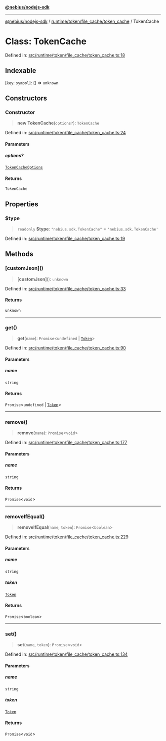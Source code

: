 [**@nebius/nodejs-sdk**](../../../../../README.md)

---

[@nebius/nodejs-sdk](../../../../../README.md) / [runtime/token/file_cache/token_cache](../README.md) / TokenCache

# Class: TokenCache

Defined in: [src/runtime/token/file_cache/token_cache.ts:18](https://github.com/nebius/nodejs-sdk/blob/b305f8e478cb0251c26d73900b264b3bd9a5cc58/src/runtime/token/file_cache/token_cache.ts#L18)

## Indexable

\[`key`: `symbol`\]: () => `unknown`

## Constructors

### Constructor

> **new TokenCache**(`options?`): `TokenCache`

Defined in: [src/runtime/token/file_cache/token_cache.ts:24](https://github.com/nebius/nodejs-sdk/blob/b305f8e478cb0251c26d73900b264b3bd9a5cc58/src/runtime/token/file_cache/token_cache.ts#L24)

#### Parameters

##### options?

[`TokenCacheOptions`](../interfaces/TokenCacheOptions.md)

#### Returns

`TokenCache`

## Properties

### $type

> `readonly` **$type**: `"nebius.sdk.TokenCache"` = `'nebius.sdk.TokenCache'`

Defined in: [src/runtime/token/file_cache/token_cache.ts:19](https://github.com/nebius/nodejs-sdk/blob/b305f8e478cb0251c26d73900b264b3bd9a5cc58/src/runtime/token/file_cache/token_cache.ts#L19)

## Methods

### \[customJson\]()

> **\[customJson\]**(): `unknown`

Defined in: [src/runtime/token/file_cache/token_cache.ts:33](https://github.com/nebius/nodejs-sdk/blob/b305f8e478cb0251c26d73900b264b3bd9a5cc58/src/runtime/token/file_cache/token_cache.ts#L33)

#### Returns

`unknown`

---

### get()

> **get**(`name`): `Promise`\<`undefined` \| [`Token`](../../../classes/Token.md)\>

Defined in: [src/runtime/token/file_cache/token_cache.ts:90](https://github.com/nebius/nodejs-sdk/blob/b305f8e478cb0251c26d73900b264b3bd9a5cc58/src/runtime/token/file_cache/token_cache.ts#L90)

#### Parameters

##### name

`string`

#### Returns

`Promise`\<`undefined` \| [`Token`](../../../classes/Token.md)\>

---

### remove()

> **remove**(`name`): `Promise`\<`void`\>

Defined in: [src/runtime/token/file_cache/token_cache.ts:177](https://github.com/nebius/nodejs-sdk/blob/b305f8e478cb0251c26d73900b264b3bd9a5cc58/src/runtime/token/file_cache/token_cache.ts#L177)

#### Parameters

##### name

`string`

#### Returns

`Promise`\<`void`\>

---

### removeIfEqual()

> **removeIfEqual**(`name`, `token`): `Promise`\<`boolean`\>

Defined in: [src/runtime/token/file_cache/token_cache.ts:229](https://github.com/nebius/nodejs-sdk/blob/b305f8e478cb0251c26d73900b264b3bd9a5cc58/src/runtime/token/file_cache/token_cache.ts#L229)

#### Parameters

##### name

`string`

##### token

[`Token`](../../../classes/Token.md)

#### Returns

`Promise`\<`boolean`\>

---

### set()

> **set**(`name`, `token`): `Promise`\<`void`\>

Defined in: [src/runtime/token/file_cache/token_cache.ts:134](https://github.com/nebius/nodejs-sdk/blob/b305f8e478cb0251c26d73900b264b3bd9a5cc58/src/runtime/token/file_cache/token_cache.ts#L134)

#### Parameters

##### name

`string`

##### token

[`Token`](../../../classes/Token.md)

#### Returns

`Promise`\<`void`\>
